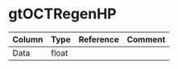 # gtOCTRegenHP

| Column | Type | Reference | Comment |
|--------|------|-----------|---------|
|Data|float|||
